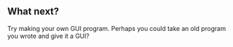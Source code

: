## What next?

Try making your own GUI program. Perhaps you could take an old program you wrote and give it a GUI? 

